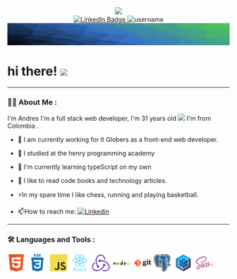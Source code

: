 <div>

<div id="header" align="center" style="gray">
               <img src="https://media.giphy.com/media/M9gbBd9nbDrOTu1Mqx/giphy.gif" text-align="center" width="200"  />
</div>

<div id="badges" align="center" >
               <a href="https://www.linkedin.com/in/andres-cordoba-8714b5238/">
               <img src="https://img.shields.io/badge/LinkedIn-blue?style=for-the-badge&logo=linkedin&logoColor=white" alt="LinkedIn Badge" height="20"/>
  </a>  
  <img src="https://komarev.com/ghpvc/?username=Andres21y&style=flat-square&color=blue" alt="username"/>
</div>
<img src="/image/background.png" height="50" width="100%">
<h1>
  hi there!
  <img src="https://media.giphy.com/media/hvRJCLFzcasrR4ia7z/giphy.gif" width="30px"/>
</h1>
</img>
</div>



---

### :man_technologist: About Me :
I'm Andres I'm a full stack web developer, I'm 31 years old  <img src="https://media.giphy.com/media/WUlplcMpOCEmTGBtBW/giphy.gif" width="30"> I'm from Colombia .
- :telescope: I am currently working for It Globers as a front-end web developer.

- :school: I studied at the henry programming academy

- :seedling: I'm currently learning typeScript on my own

- :book: I like to read code books and technology articles.

- :zap:In my spare time I like chess, running and playing basketball.

- :mailbox:How to reach me: [![Linkedin](https://img.shields.io/badge/LinkedIn-blue?style=for-the-badge&logo=linkedin&logoColor=white)](https://www.linkedin.com/in/andres-cordoba-8714b5238/)


---

### :hammer_and_wrench: Languages and Tools :
<div>
  <img src="https://github.com/devicons/devicon/blob/master/icons/html5/html5-original.svg" title="HTML5" alt="HTML" width="40" height="40"/>&nbsp;
  <img src="https://github.com/devicons/devicon/blob/master/icons/css3/css3-plain-wordmark.svg"  title="CSS3" alt="CSS" width="40" height="40"/>&nbsp;
  <img src="https://github.com/devicons/devicon/blob/master/icons/javascript/javascript-original.svg" title="JavaScript" alt="JavaScript" width="40" height="40"/>&nbsp;
  <img src="https://github.com/devicons/devicon/blob/master/icons/react/react-original-wordmark.svg" title="React" alt="React" width="40" height="40"/>&nbsp;
  <img src="https://github.com/devicons/devicon/blob/master/icons/redux/redux-original.svg" title="Redux" alt="Redux " width="40" height="40"/>&nbsp;
  <img src="https://github.com/devicons/devicon/blob/master/icons/nodejs/nodejs-original-wordmark.svg" title="NodeJS" alt="NodeJS" width="40" height="40"/>&nbsp;
  <img src="https://github.com/devicons/devicon/blob/master/icons/git/git-original-wordmark.svg" title="Git" **alt="Git" width="40" height="40"/>
  <img src="https://github.com/devicons/devicon/blob/master/icons/postgresql/postgresql-original.svg" title="Postgress" alt="Postgress" width="40" height="40"/>&nbsp;
  <img src="https://github.com/devicons/devicon/blob/master/icons/sequelize/sequelize-original.svg" title="Sequelize" alt="Sequelize" width="40" height="40"/>&nbsp;
  <img src="https://github.com/devicons/devicon/blob/master/icons/sass/sass-original.svg" title="sass" alt="Sequelize" width="40" height="40"/>&nbsp;
</div>